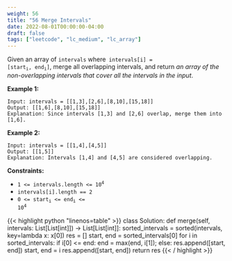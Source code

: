 ```yaml
---
weight: 56
title: "56 Merge Intervals"
date: 2022-08-01T00:00:00-04:00
draft: false
tags: ["leetcode", "lc_medium", "lc_array"]
---
```


Given an array of `intervals` where<code> intervals[i] = [start<sub>i</sub>, end<sub>i</sub>]</code>, merge all overlapping intervals, and return _an array of the non-overlapping intervals that cover all the intervals in the input_.

**Example 1:**
```
Input: intervals = [[1,3],[2,6],[8,10],[15,18]]
Output: [[1,6],[8,10],[15,18]]
Explanation: Since intervals [1,3] and [2,6] overlap, merge them into [1,6].
```
**Example 2:**
```
Input: intervals = [[1,4],[4,5]]
Output: [[1,5]]
Explanation: Intervals [1,4] and [4,5] are considered overlapping.
```

**Constraints:**
- <code>1 <= intervals.length <= 10<sup>4</sup></code>
- `intervals[i].length == 2`
- <code>0 <= start<sub>i</sub> <= end<sub>i</sub> <= 10<sup>4</sup></code>

<div class="tabs"></div>
<div class="tab-content">
<div id="python" class="lang">
{{< highlight python "linenos=table" >}}
class Solution:
    def merge(self, intervals: List[List[int]]) -> List[List[int]]:
        sorted_intervals = sorted(intervals, key=lambda x: x[0])
        res = []
        start, end = sorted_intervals[0]
        for i in sorted_intervals:
            if i[0] <= end:
                end = max(end, i[1]);
            else:
                res.append([start, end])
                start, end = i
        res.append([start, end])
        return res
{{< / highlight >}}
</div>
</div>
